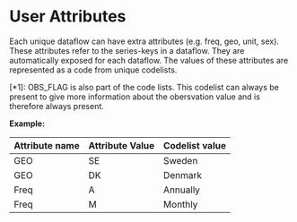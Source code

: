 # User Attributes

Each unique dataflow can have extra attributes (e.g. freq, geo, unit, sex). These attributes refer to the series-keys in a dataflow. They are automatically exposed for each dataflow. The values of these attributes are represented as a code from unique codelists.

[*1]: OBS_FLAG is also part of the code lists. This codelist can always be present to give more information about the obersvation value and is therefore always present.

**Example:**

| Attribute name        | Attribute Value | Codelist value |
| --------------------- | --------------- |--------------- |
|GEO                    | SE              | Sweden         |
|GEO                    | DK              | Denmark        |
|Freq                   | A               | Annually       |
|Freq                   | M               | Monthly        |